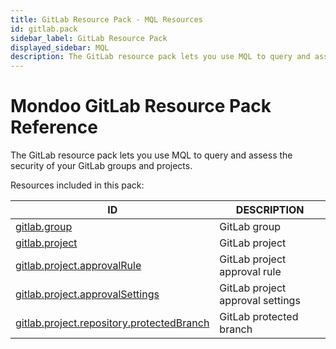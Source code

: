 ```yaml
---
title: GitLab Resource Pack - MQL Resources
id: gitlab.pack
sidebar_label: GitLab Resource Pack
displayed_sidebar: MQL
description: The GitLab resource pack lets you use MQL to query and assess the security of your GitLab groups and projects.
---
```


# Mondoo GitLab Resource Pack Reference

The GitLab resource pack lets you use MQL to query and assess the security of your GitLab groups and projects.

Resources included in this pack:

| ID                                                                                        | DESCRIPTION                      |
| ----------------------------------------------------------------------------------------- | -------------------------------- |
| [gitlab.group](gitlab.group.md)                                                           | GitLab group                     |
| [gitlab.project](gitlab.project.md)                                                       | GitLab project                   |
| [gitlab.project.approvalRule](gitlab.project.approvalrule.md)                             | GitLab project approval rule     |
| [gitlab.project.approvalSettings](gitlab.project.approvalsettings.md)                     | GitLab project approval settings |
| [gitlab.project.repository.protectedBranch](gitlab.project.repository.protectedbranch.md) | GitLab protected branch          |
